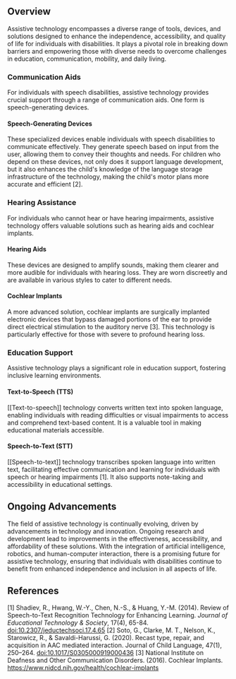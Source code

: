 ## Overview
Assistive technology encompasses a diverse range of tools, devices, and solutions designed to enhance the independence, accessibility, and quality of life for individuals with disabilities. It plays a pivotal role in breaking down barriers and empowering those with diverse needs to overcome challenges in education, communication, mobility, and daily living.
### Communication Aids
For individuals with speech disabilities, assistive technology provides crucial support through a range of communication aids. One form is speech-generating devices.
#### Speech-Generating Devices
These specialized devices enable individuals with speech disabilities to communicate effectively. They generate speech based on input from the user, allowing them to convey their thoughts and needs. For children who depend on these devices, not only does it support language development, but it also enhances the child's knowledge of the language storage infrastructure of the technology, making the child's motor plans more accurate and efficient [2].
### Hearing Assistance
For individuals who cannot hear or have hearing impairments, assistive technology offers valuable solutions such as hearing aids and cochlear implants.
#### Hearing Aids
These devices are designed to amplify sounds, making them clearer and more audible for individuals with hearing loss. They are worn discreetly and are available in various styles to cater to different needs.
#### Cochlear Implants
A more advanced solution, cochlear implants are surgically implanted electronic devices that bypass damaged portions of the ear to provide direct electrical stimulation to the auditory nerve [3]. This technology is particularly effective for those with severe to profound hearing loss.
### Education Support
Assistive technology plays a significant role in education support, fostering inclusive learning environments.
#### Text-to-Speech (TTS)
[[Text-to-speech]] technology converts written text into spoken language, enabling individuals with reading difficulties or visual impairments to access and comprehend text-based content. It is a valuable tool in making educational materials accessible.
#### Speech-to-Text (STT)
[[Speech-to-text]] technology transcribes spoken language into written text, facilitating effective communication and learning for individuals with speech or hearing impairments [1]. It also supports note-taking and accessibility in educational settings.
## Ongoing Advancements
The field of assistive technology is continually evolving, driven by advancements in technology and innovation. Ongoing research and development lead to improvements in the effectiveness, accessibility, and affordability of these solutions. With the integration of artificial intelligence, robotics, and human-computer interaction, there is a promising future for assistive technology, ensuring that individuals with disabilities continue to benefit from enhanced independence and inclusion in all aspects of life.
## References
[1] Shadiev, R., Hwang, W.-Y., Chen, N.-S., & Huang, Y.-M. (2014). Review of Speech-to-Text Recognition Technology for Enhancing Learning. _Journal of Educational Technology & Society_, 17(4), 65-84. [doi:10.2307/jeductechsoci.17.4.65](https://www.jstor.org/stable/10.2307/jeductechsoci.17.4.65)
[2] Soto, G., Clarke, M. T., Nelson, K., Starowicz, R., & Savaldi-Harussi, G. (2020). Recast type, repair, and acquisition in AAC mediated interaction. Journal of Child Language, 47(1), 250–264. [doi:10.1017/S0305000919000436](https://doi.org/10.1017/S0305000919000436)
[3] National Institute on Deafness and Other Communication Disorders. (2016). Cochlear Implants. https://www.nidcd.nih.gov/health/cochlear-implants